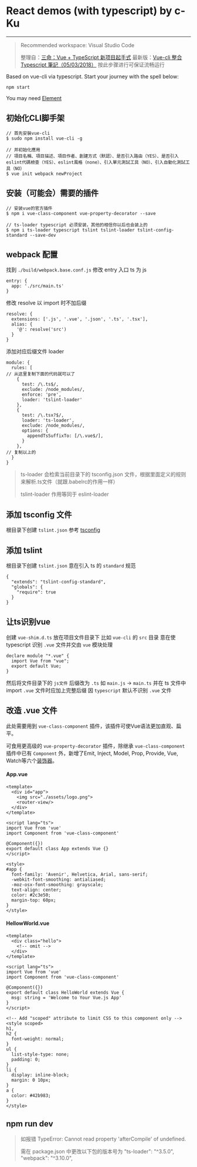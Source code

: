 # React demos (with typescript) by c-Ku

---
> Recommended workspace: Visual Studio Code
>
> 整理自：[三命：Vue + TypeScript 新项目起手式](https://juejin.im/post/59f29d28518825549f7260b6)
> 最新版：[Vue-cli 整合 Typescript 筆記（05/03/2018）](https://www.zybuluo.com/c-Ku/note/1061488)
> 按此步骤进行可保证流畅运行

Based on vue-cli via typescript.
Start your journey with the spell below:
```
npm start
```

You may need [Element](http://element.eleme.io/#/en-US/component/quickstart)

## 初始化CLI脚手架
```
// 首先安裝vue-cli
$ sudo npm install vue-cli -g

// 并初始化應用
// 項目名稱、項目描述、項目作者、創建方式（默認）、是否引入路由（YES）、是否引入eslint代碼檢查（YES）、eslint風格（none）、引入單元測試工具（NO）、引入自動化測試工具（NO）
$ vue init webpack newProject
```

## 安装（可能会）需要的插件
```
// 安装vue的官方插件
$ npm i vue-class-component vue-property-decorator --save

// ts-loader typescript 必须安装，其他的相信你以后也会装上的
$ npm i ts-loader typescript tslint tslint-loader tslint-config-standard --save-dev
```
## webpack 配置
找到 `./build/webpack.base.conf.js`
修改 entry 入口 ts 为 js
```
entry: {
  app: './src/main.ts'
}
```
修改 resolve 以 import 时不加后缀
```
resolve: {
  extensions: ['.js', '.vue', '.json', '.ts', '.tsx'],
  alias: {
    '@': resolve('src')
  }
}
```
添加对应后缀文件 loader
```
module: {
  rules: [
// 从这里复制下面的代码就可以了
    {
      test: /\.ts$/,
      exclude: /node_modules/,
      enforce: 'pre',
      loader: 'tslint-loader'
    },
    {
      test: /\.tsx?$/,
      loader: 'ts-loader',
      exclude: /node_modules/,
      options: {
        appendTsSuffixTo: [/\.vue$/],
      }
    },
// 复制以上的
  }
}
```

> ts-loader 会检索当前目录下的 tsconfig.json 文件，根据里面定义的规则来解析.ts文件（就跟.babelrc的作用一样）
>
> tslint-loader 作用等同于 eslint-loader

## 添加 tsconfig 文件
根目录下创建 `tslint.json`
参考 [tsconfig](http://json.schemastore.org/tsconfig)

## 添加 tslint
根目录下创建 `tslint.json`
意在引入 ts 的 `standard` 规范
```
{
  "extends": "tslint-config-standard",
  "globals": {
    "require": true
  }
}
```

## 让ts识别vue
创建 `vue-shim.d.ts` 放在项目文件目录下
比如 `vue-cli` 的 `src` 目录
意在使 typescript 识别 `.vue` 文件并交由 `vue` 模块处理
```
declare module "*.vue" {
  import Vue from "vue";
  export default Vue;
}
```
然后将文件目录下的 `js文件` 后缀改为 `.ts`
如 `main.js` → `main.ts`
并在 ts 文件中 import `.vue` 文件时应加上完整后缀
因 `typescript` 默认不识别 `.vue` 文件

## 改造 .vue 文件
此处需要用到 `vue-class-component` 插件，该插件可使Vue语法更加直观、扁平。

可食用更高级的 `vue-property-decorator` 插件，除继承 `vue-class-component` 插件中已有 `Component` 外，新增了Emit, Inject, Model, Prop, Provide, Vue, Watch等六个[装饰器](http://taobaofed.org/blog/2015/11/16/es7-decorator/)。

#### App.vue
```
<template>
  <div id="app">
    <img src="./assets/logo.png">
    <router-view/>
  </div>
</template>

<script lang="ts">
import Vue from 'vue'
import Component from 'vue-class-component'

@Component({})
export default class App extends Vue {}
</script>

<style>
#app {
  font-family: 'Avenir', Helvetica, Arial, sans-serif;
  -webkit-font-smoothing: antialiased;
  -moz-osx-font-smoothing: grayscale;
  text-align: center;
  color: #2c3e50;
  margin-top: 60px;
}
</style>
```

#### HellowWorld.vue
```
<template>
  <div class="hello">
    <!-- omit -->
  </div>
</template>

<script lang="ts">
import Vue from 'vue'
import Component from 'vue-class-component'

@Component({})
export default class HelloWorld extends Vue {
  msg: string = 'Welcome to Your Vue.js App'
}
</script>

<!-- Add "scoped" attribute to limit CSS to this component only -->
<style scoped>
h1,
h2 {
  font-weight: normal;
}
ul {
  list-style-type: none;
  padding: 0;
}
li {
  display: inline-block;
  margin: 0 10px;
}
a {
  color: #42b983;
}
</style>
```

## npm run dev

> 如报错
> TypeError: Cannot read property 'afterCompile' of undefined.
>
> 需在 package.json 中更改以下包的版本号为
> "ts-loader": "^3.5.0",
> "webpack": "^3.10.0",
